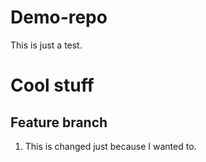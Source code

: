 # Demo-repo

This is just a test.

# Cool stuff

## Feature branch

1. This is changed just because I wanted to.
